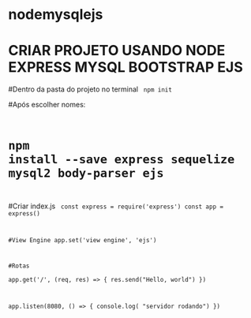 # nodemysqlejs

# CRIAR PROJETO USANDO NODE EXPRESS MYSQL BOOTSTRAP EJS

#Dentro da pasta do projeto no terminal
<code>
npm init    
</code>
#Após escolher nomes:
<code>
# npm install --save express sequelize mysql2 body-parser ejs
</code>


#Criar index.js
<code>
const express = require('express')
const app = express()

#View Engine
app.set('view engine', 'ejs')

#Rotas  
app.get('/', (req, res) => {
res.send("Hello, world")
})

app.listen(8080, () => {
console.log( "servidor rodando")
})
</code>

<code>  
    
</code>

<code>  
    
</code>

<code>  
    
</code>

<code>  
    
</code>

<code>  
    
</code>

<code>  
    
</code>

